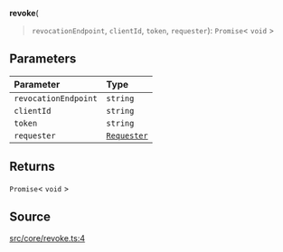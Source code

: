 **revoke**(

> `revocationEndpoint`,
> `clientId`,
> `token`,
> `requester`): `Promise`\< `void` \>

## Parameters

| Parameter            | Type                                                   |
| :------------------- | :----------------------------------------------------- |
| `revocationEndpoint` | `string`                                               |
| `clientId`           | `string`                                               |
| `token`              | `string`                                               |
| `requester`          | [`Requester`](../type-aliases/type-alias.Requester.md) |

## Returns

`Promise`\< `void` \>

## Source

[src/core/revoke.ts:4](https://github.com/logto-io/js/blob/54d7193/packages/js/src/core/revoke.ts#L4)
